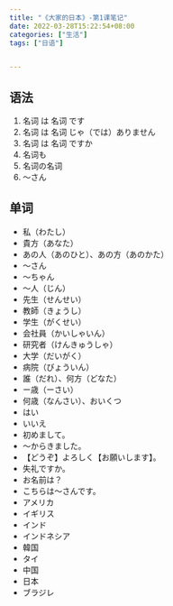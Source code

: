 ```yaml
---
title: "《大家的日本》-第1课笔记"
date: 2022-03-28T15:22:54+08:00
categories: ["生活"]
tags: ["日语"]


---
```


## 语法

1. 名词 は 名词 です
2. 名词 は 名词 じゃ（では）ありません
3. 名词 は 名词 ですか
4. 名词も
5. 名词の名词
6. 〜さん

## 单词

- 私（わたし）
- 貴方（あなた）
- あの人（あのひと）、あの方（あのかた）
- 〜さん
- 〜ちゃん
- 〜人（じん）
- 先生（せんせい）
- 教師（きょうし）
- 学生（がくせい）
- 会社員（かいしゃいん）
- 研究者（けんきゅうしゃ）
- 大学（だいがく）
- 病院（びょういん）
- 誰（だれ）、何方（どなた）
- ー歳（ーさい）
- 何歳（なんさい）、おいくつ
- はい
- いいえ
- 初めまして。
- 〜からきました。
- 【どうぞ】よろしく【お願いします】。
- 失礼ですか。
- お名前は？
- こちらは〜さんです。
- アメリカ
- イギリス
- インド
- インドネシア
- 韓国
- タイ
- 中国
- 日本
- ブラジレ

